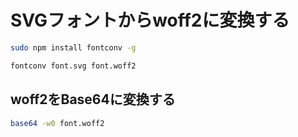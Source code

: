# SVGフォントからwoff2に変換する

```sh
sudo npm install fontconv -g
```
```sh
fontconv font.svg font.woff2
```

## woff2をBase64に変換する

```sh
base64 -w0 font.woff2
```

